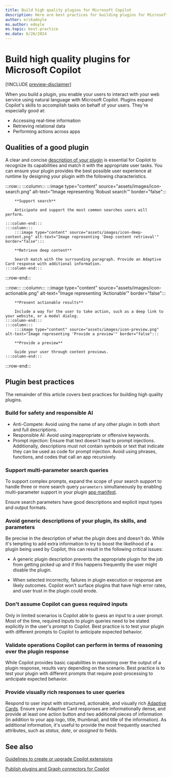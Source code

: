 ```yaml
---
title: Build high quality plugins for Microsoft Copilot
description: Here are best practices for building plugins for Microsoft Copilot for Microsoft 365
author: erikadoyle
ms.author: edoyle
ms.topic: best-practice
ms.date: 6/26/2024
---
```


# Build high quality plugins for Microsoft Copilot

[!INCLUDE [preview-disclaimer](includes/preview-disclaimer.md)]

When you build a plugin, you enable your users to interact with your web service using natural language with Microsoft Copilot. Plugins expand Copilot's skills to accomplish tasks on behalf of your users. They're especially good at:

- Accessing real-time information
- Retrieving relational data
- Performing actions across apps

## Qualities of a good plugin

A clear and concise [description of your plugin](orchestrator.md#plugin-optimization) is essential for Copilot to recognize its capabilities and match it with the appropriate user tasks. You can ensure your plugin provides the best possible user experience at runtime by designing your plugin with the following characteristics.

<!-- markdownlint-disable DOCSMD003 -->
:::row:::
    :::column:::
        :::image type="content" source="assets/images/icon-search.png" alt-text="Image representing 'Robust search'" border="false":::

        **Support search**

        Anticipate and support the most common searches users will perform.

    :::column-end:::
    :::column:::
        :::image type="content" source="assets/images/icon-deep-content.png" alt-text="Image representing 'Deep content retrieval'" border="false":::

        **Retrieve deep content**

        Search match with the surrounding paragraph. Provide an Adaptive Card response with additional information.
    :::column-end:::
:::row-end:::

:::row:::
    :::column:::
        :::image type="content" source="assets/images/icon-actionable.png" alt-text="Image representing 'Actionable'" border="false":::

        **Present actionable results**

        Include a way for the user to take action, such as a deep link to your website, or a modal dialog.
    :::column-end:::
    :::column:::
        :::image type="content" source="assets/images/icon-preview.png" alt-text="Image representing 'Provide a preview'" border="false":::

        **Provide a preview**

        Guide your user through content previews.
    :::column-end:::
:::row-end:::

## Plugin best practices

The remainder of this article covers best practices for building high quality plugins.

### Build for safety and responsible AI

- Anti-Compete: Avoid using the name of any other plugin in both short and full descriptions.
- Responsible AI: Avoid using inappropriate or offensive keywords.
- Prompt injection: Ensure that text doesn't lead to prompt injections. Additionally, descriptions must not contain symbols or text that indicate they can be used as code for prompt injection. Avoid using phrases, functions, and codes that call an app recursively.

### Support multi-parameter search queries

To support complex prompts, expand the scope of your search support to handle three or more search query `parameters` simultaneously by enabling multi-parameter support in your plugin [app manifest](/microsoftteams/platform/resources/schema/manifest-schema#composeextensionscommands).

Ensure search parameters have good descriptions and explicit input types and output formats.

### Avoid generic descriptions of your plugin, its skills, and parameters

Be precise in the description of what the plugin does and doesn't do. While it's tempting to add extra information to try to boost the likelihood of a plugin being used by Copilot, this can result in the following critical issues:

- A generic plugin description prevents the appropriate plugin for the job from getting picked up and if this happens frequently the user might disable the plugin.

- When selected incorrectly, failures in plugin execution or response are likely outcomes. Copilot won't surface plugins that have high error rates, and user trust in the plugin could erode.

### Don't assume Copilot can guess required inputs

Only in limited scenarios is Copilot able to guess an input to a user prompt. Most of the time, required inputs to plugin queries need to be stated explicitly in the user's prompt to Copilot. Best practice is to test your plugin with different prompts to Copilot to anticipate expected behavior.

### Validate operations Copilot can perform in terms of reasoning over the plugin response

While Copilot provides basic capabilities in reasoning over the output of a plugin response, results vary depending on the scenario. Best practice is to test your plugin with different prompts that require post-processing to anticipate expected behavior.

### Provide visually rich responses to user queries

Respond to user input with structured, actionable, and visually rich [Adaptive Cards](/microsoftteams/platform/messaging-extensions/high-quality-message-extension?context=/microsoft-365-copilot/extensibility/context#adaptive-card-response). Ensure your Adaptive Card responses are informationally dense, and provide at least one action button and two additional pieces of information (in addition to your app logo, title, thumbnail, and title of the information). As additional information, it's useful to provide the most frequently searched attributes, such as *status*, *date*, or *assigned to* fields.

## See also

[Guidelines to create or upgrade Copilot extensions](/microsoftteams/platform/messaging-extensions/high-quality-message-extension?context=/microsoft-365-copilot/extensibility/context)

[Publish plugins and Graph connectors for Copilot](./publish.md)
